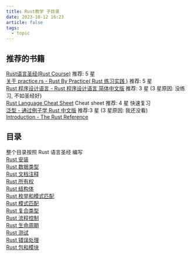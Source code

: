 ```yaml
---
title: Rust教学 子目录
date: 2023-10-12 16:23
article: false
tags:
  - topic
---
```

## 推荐的书籍
[ Rust语言圣经(Rust Course)](https://course.rs/basic/variable.html) 推荐: 5 星  
[关于 practice.rs - Rust By Practice( Rust 练习实践 )](https://zh.practice.rs/why-exercise.html) 推荐: 5 星  
[Rust 程序设计语言 - Rust 程序设计语言 简体中文版](https://kaisery.github.io/trpl-zh-cn/title-page.html) 推荐: 3 星 (3 星原因: 没练习, 不如圣经好)  
[Rust Language Cheat Sheet](https://cheats.rs/) Cheat sheet 推荐: 4 星 快速复习  
[泛型 - 通过例子学 Rust 中文版](https://rustwiki.org/zh-CN/rust-by-example/generics.html) 推荐:3 星 (3 星原因: 我还没看)  
[Introduction - The Rust Reference](https://doc.rust-lang.org/stable/reference/introduction.html) 

## 目录
整个目录按照 Rust 语言圣经 编写  
[Rust 安装](Rust%20安装)  
[Rust 数据类型](Rust%20数据类型)  
[Rust 文档注释](Rust%20文档注释)  
[Rust 所有权](Rust%20所有权)  
[Rust 结构体](Rust%20结构体)  
[Rust 枚举和模式匹配](Rust%20枚举和模式匹配)  
[Rust 模式匹配](Rust%20模式匹配)  
[Rust 复合类型](Rust%20复合类型)  
[Rust 流程控制](Rust%20流程控制)  
[Rust 生命周期](Rust%20生命周期)  
[Rust 测试](Rust%20测试)  
[Rust 错误处理](Rust%20错误处理)  
[Rust 包和模块](Rust%20包和模块)